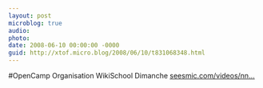 ```yaml
---
layout: post
microblog: true
audio: 
photo: 
date: 2008-06-10 00:00:00 -0000
guid: http://xtof.micro.blog/2008/06/10/t831068348.html
---
```

#OpenCamp Organisation  WikiSchool Dimanche [seesmic.com/videos/nn...](http://seesmic.com/videos/nn3o6AkfyJ)
